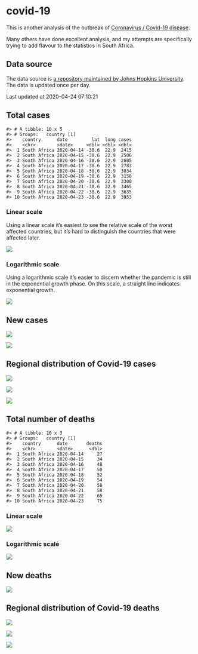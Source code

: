 
<!-- README.md is generated from README.Rmd. Please edit that file -->

# covid-19

<!-- badges: start -->

<!-- badges: end -->

This is another analysis of the outbreak of [Coronavirus / Covid-19
disease](https://en.wikipedia.org/wiki/Coronavirus_disease_2019).

Many others have done excellent analysis, and my attempts are
specifically trying to add flavour to the statistics in South Africa.

## Data source

The data source is [a repository maintained by Johns Hopkins
University](https://github.com/CSSEGISandData/COVID-19). The data is
updated once per day.

Last updated at 2020-04-24 07:10:21

## Total cases

    #> # A tibble: 10 x 5
    #> # Groups:   country [1]
    #>    country      date         lat  long cases
    #>    <chr>        <date>     <dbl> <dbl> <dbl>
    #>  1 South Africa 2020-04-14 -30.6  22.9  2415
    #>  2 South Africa 2020-04-15 -30.6  22.9  2506
    #>  3 South Africa 2020-04-16 -30.6  22.9  2605
    #>  4 South Africa 2020-04-17 -30.6  22.9  2783
    #>  5 South Africa 2020-04-18 -30.6  22.9  3034
    #>  6 South Africa 2020-04-19 -30.6  22.9  3158
    #>  7 South Africa 2020-04-20 -30.6  22.9  3300
    #>  8 South Africa 2020-04-21 -30.6  22.9  3465
    #>  9 South Africa 2020-04-22 -30.6  22.9  3635
    #> 10 South Africa 2020-04-23 -30.6  22.9  3953

### Linear scale

Using a linear scale it’s easiest to see the relative scale of the worst
affected countries, but it’s hard to distinguish the countries that were
affected later.

![](README_files/figure-gfm/unnamed-chunk-5-1.png)<!-- -->

### Logarithmic scale

Using a logarithmic scale it’s easier to discern whether the pandemic is
still in the exponential growth phase. On this scale, a straight line
indicates exponential growth.

![](README_files/figure-gfm/unnamed-chunk-6-1.png)<!-- -->

## New cases

![](README_files/figure-gfm/unnamed-chunk-7-1.png)<!-- -->

![](README_files/figure-gfm/unnamed-chunk-8-1.png)<!-- -->

## Regional distribution of Covid-19 cases

![](README_files/figure-gfm/unnamed-chunk-9-1.png)<!-- -->

![](README_files/figure-gfm/unnamed-chunk-10-1.png)<!-- -->

![](README_files/figure-gfm/unnamed-chunk-11-1.png)<!-- -->

## Total number of deaths

    #> # A tibble: 10 x 3
    #> # Groups:   country [1]
    #>    country      date       deaths
    #>    <chr>        <date>      <dbl>
    #>  1 South Africa 2020-04-14     27
    #>  2 South Africa 2020-04-15     34
    #>  3 South Africa 2020-04-16     48
    #>  4 South Africa 2020-04-17     50
    #>  5 South Africa 2020-04-18     52
    #>  6 South Africa 2020-04-19     54
    #>  7 South Africa 2020-04-20     58
    #>  8 South Africa 2020-04-21     58
    #>  9 South Africa 2020-04-22     65
    #> 10 South Africa 2020-04-23     75

### Linear scale

![](README_files/figure-gfm/unnamed-chunk-14-1.png)<!-- -->

### Logarithmic scale

![](README_files/figure-gfm/unnamed-chunk-15-1.png)<!-- -->

## New deaths

![](README_files/figure-gfm/unnamed-chunk-16-1.png)<!-- -->

## Regional distribution of Covid-19 deaths

![](README_files/figure-gfm/unnamed-chunk-17-1.png)<!-- -->

![](README_files/figure-gfm/unnamed-chunk-18-1.png)<!-- -->

![](README_files/figure-gfm/unnamed-chunk-19-1.png)<!-- -->
